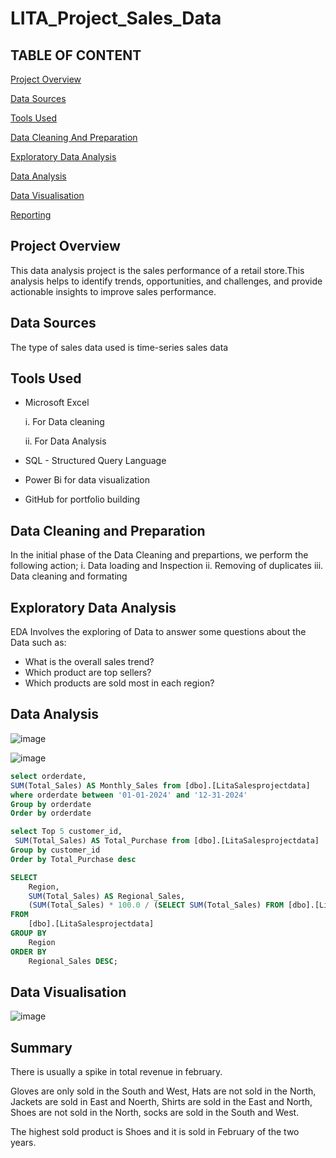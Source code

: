 # LITA_Project_Sales_Data

## TABLE OF CONTENT

[Project Overview](#project-overview)

[Data Sources](#data-sources)

[Tools Used](#tools-used)

[Data Cleaning And Preparation](#data-cleaning-and-preparation)

[Exploratory Data Analysis](#exploratory-data-analysis)

[Data Analysis](#data-analysis)

[Data Visualisation](#data-visualisation)

[Reporting](#reporting)

## Project Overview
This data analysis project is the sales performance of a retail store.This analysis helps to identify trends, opportunities, and challenges, and provide actionable insights to improve sales performance.

## Data Sources
The type of sales data used is time-series sales data

## Tools Used

- Microsoft Excel

  i.  For Data cleaning

  ii. For Data Analysis

- SQL - Structured Query Language  
- Power Bi for data visualization  
- GitHub for portfolio building

## Data Cleaning and Preparation

In the initial phase of the Data Cleaning and prepartions, we perform the following action;
i. Data loading and Inspection
ii. Removing of duplicates
iii. Data cleaning and formating

## Exploratory Data Analysis

EDA Involves the exploring of Data to answer some questions about the Data such as:
- What is the overall sales trend?
- Which product are top sellers?
- Which products are sold most in each region?

## Data Analysis

![image](https://github.com/user-attachments/assets/41485a18-3406-40e9-abe4-492d4b205dea)

![image](https://github.com/user-attachments/assets/232d986a-7b3c-46da-a2c3-53de720e4c4b)

``` SQL
select orderdate,
SUM(Total_Sales) AS Monthly_Sales from [dbo].[LitaSalesprojectdata]
where orderdate between '01-01-2024' and '12-31-2024'
Group by orderdate
Order by orderdate
```
```SQL
select Top 5 customer_id,
 SUM(Total_Sales) AS Total_Purchase from [dbo].[LitaSalesprojectdata]
Group by customer_id
Order by Total_Purchase desc
```
```SQL
SELECT 
    Region, 
    SUM(Total_Sales) AS Regional_Sales,
    (SUM(Total_Sales) * 100.0 / (SELECT SUM(Total_Sales) FROM [dbo].[LitaSalesprojectdata])) AS Sales_Percentage 
FROM 
    [dbo].[LitaSalesprojectdata]
GROUP BY 
    Region
ORDER BY 
    Regional_Sales DESC;
```
## Data Visualisation

![image](https://github.com/user-attachments/assets/535a2646-65c6-4f06-a2d1-e7a3d9431d88)

## Summary

There is usually a spike in total revenue in february.

Gloves are only sold in the South and West, Hats are not sold in the North, Jackets are sold in East and Noerth, 
Shirts are sold in the East and North, Shoes are not sold in the North, socks are sold in the South and West.

The highest sold product is Shoes and it is sold in February of the two years.



